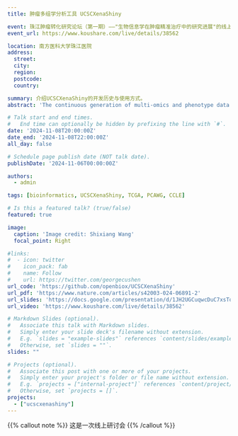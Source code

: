 ```yaml
---
title: 肿瘤多组学分析工具 UCSCXenaShiny

event: 珠江肿瘤转化研究论坛（第一期）——"生物信息学在肿瘤精准治疗中的研究进展"的线上学术研讨会
event_url: https://www.koushare.com/live/details/38562

location: 南方医科大学珠江医院
address:
  street: 
  city: 
  region: 
  postcode: 
  country: 

summary: 介绍UCSCXenaShiny的开发历史与使用方式。
abstract: 'The continuous generation of multi-omics and phenotype data is propelling advancements in precision oncology. UCSCXenaShiny was developed as an interactive tool for exploring thousands of cancer datasets available on UCSC Xena. However, its capacity for comprehensive and personalized pan-cancer data analysis is being challenged by the growing demands. Here, we introduce UCSCXenaShiny v2, a milestone update through a variety of improvements.'

# Talk start and end times.
#   End time can optionally be hidden by prefixing the line with `#`.
date: '2024-11-08T20:00:00Z'
date_end: '2024-11-08T22:00:00Z'
all_day: false

# Schedule page publish date (NOT talk date).
publishDate: '2024-11-06T00:00:00Z'

authors:
  - admin

tags: [bioinformatics, UCSCXenaShiny, TCGA, PCAWG, CCLE]

# Is this a featured talk? (true/false)
featured: true

image:
  caption: 'Image credit: Shixiang Wang'
  focal_point: Right

#links:
#  - icon: twitter
#    icon_pack: fab
#    name: Follow
#    url: https://twitter.com/georgecushen
url_code: 'https://github.com/openbiox/UCSCXenaShiny'
url_pdf: 'https://www.nature.com/articles/s42003-024-06891-2'
url_slides: 'https://docs.google.com/presentation/d/1JH2UGCuqwcDuC7xsToeJtIPCNOjFQM5Y/'
url_video: 'https://www.koushare.com/live/details/38562'

# Markdown Slides (optional).
#   Associate this talk with Markdown slides.
#   Simply enter your slide deck's filename without extension.
#   E.g. `slides = "example-slides"` references `content/slides/example-slides.md`.
#   Otherwise, set `slides = ""`.
slides: ""

# Projects (optional).
#   Associate this post with one or more of your projects.
#   Simply enter your project's folder or file name without extension.
#   E.g. `projects = ["internal-project"]` references `content/project/deep-learning/index.md`.
#   Otherwise, set `projects = []`.
projects:
  - ["ucscxenashiny"]
---
```


{{% callout note %}}
这是一次线上研讨会
{{% /callout %}}

<!-- Slides can be added in a few ways:

- **Create** slides using Hugo Blox Builder's [_Slides_](https://docs.hugoblox.com/reference/content-types/) feature and link using `slides` parameter in the front matter of the talk file
- **Upload** an existing slide deck to `static/` and link using `url_slides` parameter in the front matter of the talk file
- **Embed** your slides (e.g. Google Slides) or presentation video on this page using [shortcodes](https://docs.hugoblox.com/reference/markdown/).

Further event details, including [page elements](https://docs.hugoblox.com/reference/markdown/) such as image galleries, can be added to the body of this page. -->
